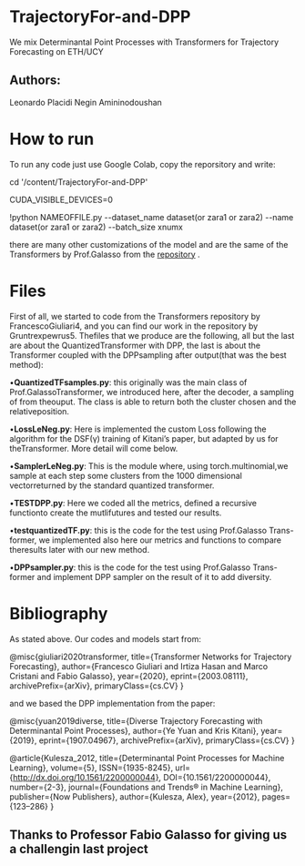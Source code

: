 # TrajectoryFor-and-DPP
We mix Determinantal Point Processes with Transformers for Trajectory Forecasting on ETH/UCY

## Authors:
Leonardo Placidi
Negin Amininodoushan




# How to run

To run any code just use Google Colab, copy the reporsitory and write:

cd '/content/TrajectoryFor-and-DPP'

CUDA_VISIBLE_DEVICES=0

!python NAMEOFFILE.py --dataset_name dataset(or zara1 or zara2) --name dataset(or zara1 or zara2) --batch_size xnumx

there are many other customizations of the model and are the same of the Transformers by Prof.Galasso from the [repository](https://github.com/FGiuliari/Trajectory-Transformer/) .

# Files
First of all, we started to code from the Transformers repository by FrancescoGiuliari4, and you can find our work in the repository by Gruntrexpewrus5. Thefiles that we produce are the following, all but the last are about the QuantizedTransformer with DPP, the last is about the Transformer coupled with the DPPsampling after output(that was the best method):

•**QuantizedTFsamples.py**: this originally was the main class of Prof.GalassoTransformer, we introduced here, after the decoder, a sampling of from theouput. The class is able to return both the cluster chosen and the relativeposition.

•**LossLeNeg.py**:  Here is implemented the custom Loss following the algorithm for the DSF(γ) training of Kitani’s paper, but adapted by us for theTransformer. More detail will come below.

•**SamplerLeNeg.py**:  This is the module where,  using torch.multinomial,we sample at each step some clusters from the 1000 dimensional vectorreturned by the standard quantized transformer.

•**TESTDPP.py**:  Here we coded all the metrics, defined a recursive functionto create the mutlifutures and tested our results.

•**testquantizedTF.py**: this is the code for the test using Prof.Galasso Trans-former, we implemented also here our metrics and functions to compare theresults later with our new method.

•**DPPsampler.py**:  this is the code for the test using Prof.Galasso Trans-former and implement DPP sampler on the result of it to add diversity.

# Bibliography
As stated above.
Our codes and models start from:

@misc{giuliari2020transformer,
      title={Transformer Networks for Trajectory Forecasting}, 
      author={Francesco Giuliari and Irtiza Hasan and Marco Cristani and Fabio Galasso},
      year={2020},
      eprint={2003.08111},
      archivePrefix={arXiv},
      primaryClass={cs.CV}
}

and we based the DPP implementation from the paper:

@misc{yuan2019diverse,
      title={Diverse Trajectory Forecasting with Determinantal Point Processes}, 
      author={Ye Yuan and Kris Kitani},
      year={2019},
      eprint={1907.04967},
      archivePrefix={arXiv},
      primaryClass={cs.CV}
}

@article{Kulesza_2012,
   title={Determinantal Point Processes for Machine Learning},
   volume={5},
   ISSN={1935-8245},
   url={http://dx.doi.org/10.1561/2200000044},
   DOI={10.1561/2200000044},
   number={2-3},
   journal={Foundations and Trends® in Machine Learning},
   publisher={Now Publishers},
   author={Kulesza, Alex},
   year={2012},
   pages={123–286}
}

## Thanks to Professor Fabio Galasso for giving us a challengin last project
